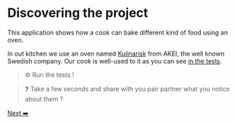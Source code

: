 # Discovering the project

This application shows how a cook can bake different kind of food using an oven.

In out kitchen we use an oven named [Kulinarisk](../vendor/akei/kulinarisk/Kulinarisk.php) from AKEI, the well known Swedish company.
Our cook is well-used to it as you can see [in the tests](../tests/CuisinierTest.php).

> ⚙️ Run the tests !

> ❓ Take a few seconds and share with you pair partner what you notice about them ?

[Next ➡️](the-tests-are-slow.md)